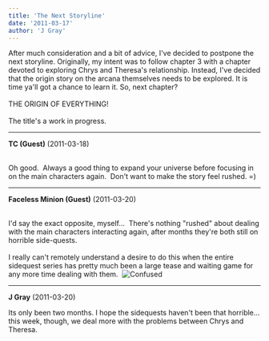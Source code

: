 ```yaml
---
title: 'The Next Storyline'
date: '2011-03-17'
author: 'J Gray'
---
```


After much consideration and a bit of advice, I've decided to postpone the next storyline. Originally, my intent was to follow chapter 3 with a chapter devoted to exploring Chrys and Theresa's relationship. Instead, I've decided that the origin story on the arcana themselves needs to be explored. It is time ya'll got a chance to learn it. So, next chapter?<br><br>THE ORIGIN OF EVERYTHING!<br><br>The title's a work in progress.<br>

---
**TC (Guest)** (2011-03-18)

<br> Oh good.&nbsp; Always a good thing to expand your universe before focusing in on the main characters again.&nbsp; Don't want to make the story feel rushed. =)<br>

---
**Faceless Minion (Guest)** (2011-03-20)

<br> I'd say the exact opposite, myself...&nbsp; There's nothing "rushed" about dealing with the main characters interacting again, after months they're both still on horrible side-quests.&nbsp; <br><br>I really can't remotely understand a desire to do this when the entire sidequest series has pretty much been a large tease and waiting game for any more time dealing with them.&nbsp; <img src="/smilies/confused4.gif" alt="Confused" border="0"><br>

---
**J Gray** (2011-03-20)

Its only been two months. I hope the sidequests haven't been that horrible... this week, though, we deal more with the problems between Chrys and Theresa.<br><br><br>

